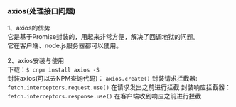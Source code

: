### axios(处理接口问题)  

1、axios的优势  
  它是基于Promise封装的，用起来非常方便，解决了回调地狱的问题。  
  它在客户端、node.js服务器都可以使用。  

2、axios安装与使用  
  下载：`$ cnpm install axios -S`  
  封装axios(可以去NPM查询代码)：
    `axios.create()`
  封装请求拦截器:  
      `fetch.interceptors.request.use()`
      在请求发出之前进行拦截
  封装响应拦截器：  
      `fetch.interceptors.response.use()`
      在客户端收到响应之前进行拦截